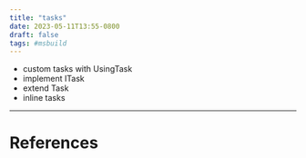 ```yaml
---
title: "tasks"
date: 2023-05-11T13:55-0800
draft: false
tags: #msbuild
---
```


- custom tasks with UsingTask
- implement ITask
- extend Task
- inline tasks

---
# References
